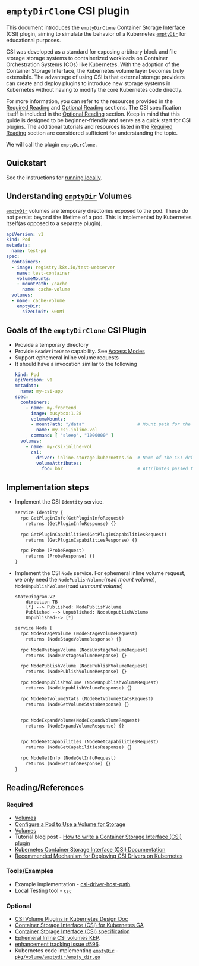 # `emptyDirClone` CSI plugin

This document introduces the `emptyDirClone` Container Storage Interface (CSI) plugin, aiming to simulate the behavior of a Kubernetes [`emptyDir`][1] for educational purposes.

CSI was developed as a standard for exposing arbitrary block and file storage storage systems to containerized workloads on Container Orchestration Systems (COs) like Kubernetes. With the adoption of the Container Storage Interface, the Kubernetes volume layer becomes truly extensible. The advantage of using CSI is that external storage providers can create and deploy plugins to introduce new storage systems in Kubernetes without having to modify the core Kubernetes code directly.

For more information, you can refer to the resources provided in the [Required Reading](#required) and [Optional Reading](#optional) sections. The CSI specification itself is included in the [Optional Reading](#optional) section. Keep in mind that this guide is designed to be beginner-friendly and serve as a quick start for CSI plugins. The additional tutorials and resources listed in the [Required Reading](#required) section are considered sufficient for understanding the topic.

We will call the plugin `emptyDirClone`.

## Quickstart

See the instructions for [running locally](./docs/running-locally.md).

## Understanding [`emptyDir`][1] Volumes

[`emptyDir`][1] volumes are temporary directories exposed to the pod. These do not persist beyond the lifetime of a pod. This is implemented by Kubernetes itself(as opposed to a separate plugin).

```yaml
apiVersion: v1
kind: Pod
metadata:
  name: test-pd
spec:
  containers:
  - image: registry.k8s.io/test-webserver
    name: test-container
    volumeMounts:
    - mountPath: /cache
      name: cache-volume
  volumes:
  - name: cache-volume
    emptyDir:
      sizeLimit: 500Mi
```

## Goals of the `emptyDirClone` CSI Plugin

- Provide a temporary directory
- Provide `ReadWriteOnce` capability. See [Access Modes](https://kubernetes.io/docs/concepts/storage/persistent-volumes/#access-modes)
- Support ephemeral inline volume requests
- It should have a invocation similar to the following
  ```yaml
  kind: Pod
  apiVersion: v1
  metadata:
    name: my-csi-app
  spec:
    containers:
      - name: my-frontend
        image: busybox:1.28
        volumeMounts:
        - mountPath: "/data"                    # Mount path for the volume
          name: my-csi-inline-vol
        command: [ "sleep", "1000000" ]
    volumes:
      - name: my-csi-inline-vol
        csi:
          driver: inline.storage.kubernetes.io  # Name of the CSI driver
          volumeAttributes:
            foo: bar                            # Attributes passed to the driver to configure the volume
  ```

## Implementation steps

- Implement the CSI `Identity` service.
  ```proto
  service Identity {
    rpc GetPluginInfo(GetPluginInfoRequest)
      returns (GetPluginInfoResponse) {}

    rpc GetPluginCapabilities(GetPluginCapabilitiesRequest)
      returns (GetPluginCapabilitiesResponse) {}

    rpc Probe (ProbeRequest)
      returns (ProbeResponse) {}
  }
  ```
- Implement the CSI `Node` service. For ephemeral inline volume request, we only need the `NodePublishVolume`(read _mount volume_), `NodeUnpublishVolume`(read _unmount volume_)
  ```mermaid
  stateDiagram-v2
      direction TB
      [*] --> Published: NodePublishVolume
      Published --> Unpublished: NodeUnpublishVolume
      Unpublished--> [*]
  ```

  ```proto
  service Node {
    rpc NodeStageVolume (NodeStageVolumeRequest)
      returns (NodeStageVolumeResponse) {}

    rpc NodeUnstageVolume (NodeUnstageVolumeRequest)
      returns (NodeUnstageVolumeResponse) {}

    rpc NodePublishVolume (NodePublishVolumeRequest)
      returns (NodePublishVolumeResponse) {}

    rpc NodeUnpublishVolume (NodeUnpublishVolumeRequest)
      returns (NodeUnpublishVolumeResponse) {}

    rpc NodeGetVolumeStats (NodeGetVolumeStatsRequest)
      returns (NodeGetVolumeStatsResponse) {}


    rpc NodeExpandVolume(NodeExpandVolumeRequest)
      returns (NodeExpandVolumeResponse) {}


    rpc NodeGetCapabilities (NodeGetCapabilitiesRequest)
      returns (NodeGetCapabilitiesResponse) {}

    rpc NodeGetInfo (NodeGetInfoRequest)
      returns (NodeGetInfoResponse) {}
  }
  ```

## Reading/References

### Required

- [Volumes](https://kubernetes.io/docs/concepts/storage/volumes/)
- [Configure a Pod to Use a Volume for Storage](https://kubernetes.io/docs/tasks/configure-pod-container/configure-volume-storage/)
- [Volumes](https://kubernetes.io/docs/concepts/storage/ephemeral-volumes/)
- Tutorial blog post - [How to write a Container Storage Interface (CSI) plugin](https://arslan.io/2018/06/21/how-to-write-a-container-storage-interface-csi-plugin/)
- [Kubernetes Container Storage Interface (CSI) Documentation](https://kubernetes-csi.github.io/docs/)
- [Recommended Mechanism for Deploying CSI Drivers on Kubernetes](https://github.com/kubernetes/design-proposals-archive/blob/main/storage/container-storage-interface.md#recommended-mechanism-for-deploying-csi-drivers-on-kubernetes)

### Tools/Examples
- Example implementation - [csi-driver-host-path](https://github.com/kubernetes-csi/csi-driver-host-path)
- Local Testing tool - [`csc`](https://github.com/rexray/gocsi/tree/master/csc)

### Optional

- [CSI Volume Plugins in Kubernetes Design Doc](https://github.com/kubernetes/design-proposals-archive/blob/main/storage/container-storage-interface.md)
- [Container Storage Interface (CSI) for Kubernetes GA](https://kubernetes.io/blog/2019/01/15/container-storage-interface-ga/)
- [Container Storage Interface (CSI) specification](https://github.com/container-storage-interface/spec/blob/v1.9.0/spec.md)
- [Ephemeral Inline CSI volumes KEP](https://github.com/kubernetes/enhancements/blob/ad6021b3d61a49040a3f835e12c8bb5424db2bbb/keps/sig-storage/20190122-csi-inline-volumes.md).
- [enhancement tracking issue #596](https://github.com/kubernetes/enhancements/issues/596).
- Kubernetes code implementing [`emptyDir`][1] - [`pkg/volume/emptydir/empty_dir.go`](https://github.com/kubernetes/kubernetes/blob/master/pkg/volume/emptydir/empty_dir.go)

[1]: https://kubernetes.io/docs/concepts/storage/volumes/#emptydir
